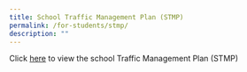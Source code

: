 ```yaml
---
title: School Traffic Management Plan (STMP)
permalink: /for-students/stmp/
description: ""
---
```

Click [here](/files/For%20Students/School%20Traffic%20Management%20Plan_2023.pdf) to view the school Traffic Management Plan (STMP)